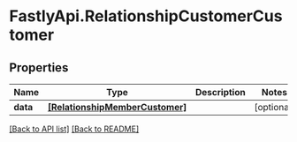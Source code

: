 # FastlyApi.RelationshipCustomerCustomer

## Properties

Name | Type | Description | Notes
------------ | ------------- | ------------- | -------------
**data** | [**[RelationshipMemberCustomer]**](RelationshipMemberCustomer.md) |  | [optional] 



[[Back to API list]](../../README.md#endpoints) [[Back to README]](../../README.md)
